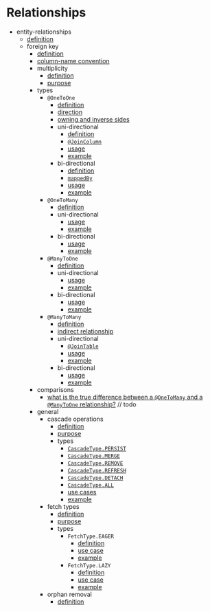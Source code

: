 # Relationships
- entity-relationships
  - [definition](entity-relationships/relationships/definition/definition.md)
  - foreign key
    - [definition](entity-relationships/relationships/foreign-key/definition/definition.md)
    - [column-name convention](entity-relationships/relationships/foreign-key/convention/convention.md)
    - multiplicity
      - [definition](entity-relationships/relationships/multiplicity/definition/definition.md)
      - [purpose](entity-relationships/relationships/multiplicity/purpose/purpose.md)
    - types
      - `@OneToOne`
        - [definition](entity-relationships/relationships/types/one-to-one/definition/definition.md)
        - [direction](entity-relationships/relationships/types/one-to-one/direction/direction.md)
        - [owning and inverse sides](entity-relationships/relationships/types/one-to-one/sides/sides.md)
        - uni-directional
          - [definition](entity-relationships/relationships/types/one-to-one/uni-directional/definition/definition.md)
          - [`@JoinColumn`](entity-relationships/relationships/types/one-to-one/uni-directional/join-column/join_column.md)
          - [usage](entity-relationships/relationships/types/one-to-one/uni-directional/usage/usage.md)
          - [example](entity-relationships/relationships/types/one-to-one/uni-directional/example/example.md)
        - bi-directional
          - [definition](entity-relationships/relationships/types/one-to-one/bi-directional/definition/definition.md)
          - [`mappedBy`](entity-relationships/relationships/types/one-to-one/bi-directional/mappedby/mappedby.md)
          - [usage](entity-relationships/relationships/types/one-to-one/bi-directional/usage/usage.md)
          - [example](entity-relationships/relationships/types/one-to-one/bi-directional/example/example.md)
      - `@OneToMany`
        - [definition](entity-relationships/relationships/types/one-to-many/definition/definition.md)
        - uni-directional
          - [usage](entity-relationships/relationships/types/one-to-many/uni-directional/usage/usage.md)
          - [example](entity-relationships/relationships/types/one-to-many/uni-directional/example/example.md)
        - bi-directional
          - [usage](entity-relationships/relationships/types/one-to-many/bi-directional/usage/usage.md)
          - [example](entity-relationships/relationships/types/one-to-many/bi-directional/example/example.md)
      - `@ManyToOne`
        - [definition](entity-relationships/relationships/types/many-to-one/definition/definition.md)
        - uni-directional
          - [usage](entity-relationships/relationships/types/many-to-one/uni-directional/usage/usage.md)
          - [example](entity-relationships/relationships/types/many-to-one/uni-directional/example/example.md)
        - bi-directional
          - [usage](entity-relationships/relationships/types/many-to-one/bi-directional/usage/usage.md)
          - [example](entity-relationships/relationships/types/many-to-one/bi-directional/example/example.md)
      - `@ManyToMany`
        - [definition](entity-relationships/relationships/types/many-to-many/definition/definition.md)
        - [indirect relationship](entity-relationships/relationships/types/many-to-many/indirect/indirect.md)
        - uni-directional
          - [`@JoinTable`](entity-relationships/relationships/types/many-to-many/uni-directional/join-table/join_table.md)
          - [usage](entity-relationships/relationships/types/many-to-many/uni-directional/usage/usage.md)
          - [example](entity-relationships/relationships/types/many-to-many/uni-directional/example/example.md)
        - bi-directional
          - [usage](entity-relationships/relationships/types/many-to-many/bi-directional/usage/usage.md)
          - [example](entity-relationships/relationships/types/many-to-many/bi-directional/example/example.md)
    - comparisons
      - [what is the true difference between a `@OneToMany` and a `@ManyToOne` relationship?](entity-relationships/relationships/types/comparisons/onetomany-vs-manytoone) // todo
    - general
      - cascade operations
        - [definition](entity-relationships/relationships/types/general/cascade-operations/definition/definition.md)
        - [purpose](entity-relationships/relationships/types/general/cascade-operations/purpose/purpose.md)
        - types
          - [`CascadeType.PERSIST`](entity-relationships/relationships/types/general/cascade-operations/types/persist/persist.md)
          - [`CascadeType.MERGE`](entity-relationships/relationships/types/general/cascade-operations/types/merge/merge.md)
          - [`CascadeType.REMOVE`](entity-relationships/relationships/types/general/cascade-operations/types/remove/remove.md)
          - [`CascadeType.REFRESH`](entity-relationships/relationships/types/general/cascade-operations/types/refresh/refresh.md)
          - [`CascadeType.DETACH`](entity-relationships/relationships/types/general/cascade-operations/types/detach/detach.md)
          - [`CascadeType.ALL`](entity-relationships/relationships/types/general/cascade-operations/types/all/all.md)
          - [use cases](entity-relationships/relationships/types/general/cascade-operations/use-cases/use_cases.md)
          - [example](entity-relationships/relationships/types/general/cascade-operations/example/example.md)
      - fetch types
        - [definition](entity-relationships/relationships/types/general/fetch/definition/definition.md)
        - [purpose](entity-relationships/relationships/types/general/fetch/purpose/purpose.md)
        - types
          - `FetchType.EAGER`
            - [definition](entity-relationships/relationships/types/general/fetch/types/eager/definition/definition.md)
            - [use case](entity-relationships/relationships/types/general/fetch/types/eager/use-case/use_case.md)
            - [example](entity-relationships/relationships/types/general/fetch/types/eager/example/example.md)
          - `FetchType.LAZY`
            - [definition](entity-relationships/relationships/types/general/fetch/types/lazy/definition/definition.md)
            - [use case](entity-relationships/relationships/types/general/fetch/types/lazy/use-case/use_case.md)
            - [example](entity-relationships/relationships/types/general/fetch/types/lazy/example/example.md)
      - orphan removal
        - [definition](entity-relationships/relationships/types/general/orphan-removal/definition/definition.md)
